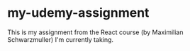 # my-udemy-assignment
This is my assignment from the React course (by Maximilian Schwarzmuller) I'm currently taking.


